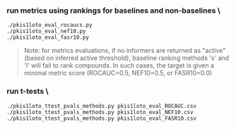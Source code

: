 ### run metrics using rankings for baselines and non-baselines \
`./pkis1loto_eval_rocaucs.py` \
`./pkis1loto_eval_nef10.py` \
`./pkis1loto_eval_fasr10.py`

> Note: for metrics evaluations, if no informers are returned as "active" (based on inferred active threshold), baseline ranking methods 's' and 'l' will fail to rank compounds. In such cases, the target is given a minimal metric score (ROCAUC=0.5, NEF10=0.5, or FASR10=0.0)

### run t-tests \
`./pkis1loto_ttest_pvals_methods.py pkis1loto_eval_ROCAUC.csv` \
`./pkis1loto_ttest_pvals_methods.py pkis1loto_eval_NEF10.csv` \
`./pkis1loto_ttest_pvals_methods.py pkis1loto_eval_FASR10.csv`




